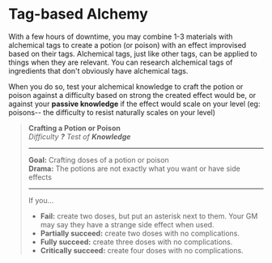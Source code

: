 # Tag-based Alchemy
With a few hours of downtime, you may combine 1-3 materials with alchemical tags to create a potion (or poison) with an effect improvised based on their tags. Alchemical tags, just like other tags, can be applied to things when they are relevant. You can research alchemical tags of ingredients that don't obviously have alchemical tags.

When you do so, test your alchemical knowledge to craft the potion or poison against a difficulty based on strong the created effect would be, or against your **passive knowledge** if the effect would scale on your level (eg: poisons-- the difficulty to resist naturally scales on your level)


>  **Crafting a Potion or Poison**<br/>
>  _Difficulty **?** Test of **Knowledge**_
>  ****
>  **Goal:** Crafting doses of a potion or poison<br/>
>  **Drama:** The potions are not exactly what you want or have side effects
>  ****
>  If you...
>  
>  * **Fail:** create two doses, but put an asterisk next to them. Your GM may say they have a strange side effect when used.
>  * **Partially succeed:** create two doses with no complications.
>  * **Fully succeed:** create three doses with no complications.
>  * **Critically succeed:** create four doses with no complications.